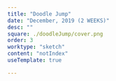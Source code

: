 ```yaml
---
title: "Doodle Jump" 
date: "December, 2019 (2 WEEKS)"
desc: ""
square: ./doodleJump/cover.png
order: 3
worktype: "sketch"
content: "notIndex"
useTemplate: true

---
```


<style>



</style>






